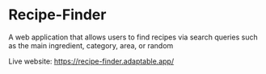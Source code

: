 # Recipe-Finder

A web application that allows users to find recipes via search queries such as the main ingredient, category, area, or random

Live website: https://recipe-finder.adaptable.app/
